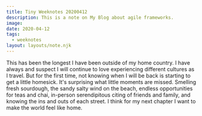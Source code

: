 ```yaml
---
title: Tiny Weeknotes 20200412
description: This is a note on My Blog about agile frameworks.
image:
date: 2020-04-12
tags:
  - weeknotes
layout: layouts/note.njk
---
```


This has been the longest I have been outside of my home country. I have always and suspect I will continue to love experiencing different cultures as I travel. But for the first time, not knowing when I will be back is starting to get a little homesick. It's surprising what little moments are missed. Smelling fresh sourdough, the sandy salty wind on the beach, endless opportunities for teas and chai, in-person serendipitous citing of friends and family, and knowing the ins and outs of each street. I think for my next chapter I want to make the world feel like home.
